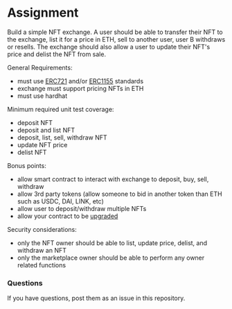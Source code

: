 # Assignment

Build a simple NFT exchange.  A user should be able to transfer their NFT to the exchange, list it for a price in ETH, sell to another user, user B withdraws or resells.  The exchange should also allow a user to update their NFT's price and delist the NFT from sale.

General Requirements:

- must use [ERC721](https://eips.ethereum.org/EIPS/eip-721) and/or [ERC1155](https://eips.ethereum.org/EIPS/eip-1155) standards
- exchange must support pricing NFTs in ETH
- must use hardhat

Minimum required unit test coverage:

- deposit NFT
- deposit and list NFT
- deposit, list, sell, withdraw NFT
- update NFT price
- delist NFT

Bonus points:

- allow smart contract to interact with exchange to deposit, buy, sell, withdraw
- allow 3rd party tokens (allow someone to bid in another token than ETH such as USDC, DAI, LINK, etc)
- allow user to deposit/withdraw multiple NFTs
- allow your contract to be [upgraded](https://docs.openzeppelin.com/contracts/4.x/upgradeable)

Security considerations:

- only the NFT owner should be able to list, update price, delist, and withdraw an NFT
- only the marketplace owner should be able to perform any owner related functions

### Questions

If you have questions, post them as an issue in this repository.